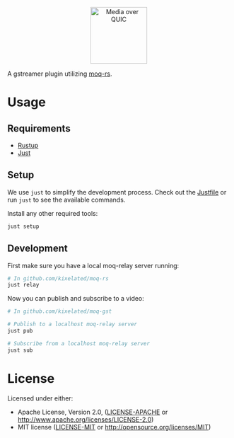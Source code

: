 <p align="center">
	<img height="128px" src="https://github.com/kixelated/moq-rs/blob/main/.github/logo.svg" alt="Media over QUIC">
</p>

A gstreamer plugin utilizing [moq-rs](https://github.com/kixelated/moq-rs).

# Usage
## Requirements
- [Rustup](https://www.rust-lang.org/tools/install)
- [Just](https://github.com/casey/just?tab=readme-ov-file#installation)

## Setup
We use `just` to simplify the development process.
Check out the [Justfile](justfile) or run `just` to see the available commands.

Install any other required tools:
```sh
just setup
```

## Development
First make sure you have a local moq-relay server running:
```sh
# In github.com/kixelated/moq-rs
just relay
```

Now you can publish and subscribe to a video:
```sh
# In github.com/kixelated/moq-gst

# Publish to a localhost moq-relay server
just pub

# Subscribe from a localhost moq-relay server
just sub
```

# License

Licensed under either:

-   Apache License, Version 2.0, ([LICENSE-APACHE](LICENSE-APACHE) or http://www.apache.org/licenses/LICENSE-2.0)
-   MIT license ([LICENSE-MIT](LICENSE-MIT) or http://opensource.org/licenses/MIT)
